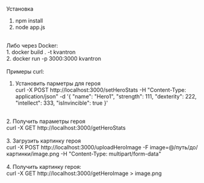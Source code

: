 Установка<br>
1. npm install<br>
2. node app.js<br>
<br>
Либо через Docker:<br>
1. docker build . -t kvantron<br>
2. docker run -p 3000:3000 kvantron<br>
<br>
Примеры curl:<br>

1. Установить парметры для героя<br>
  curl -X POST http://localhost:3000/setHeroStats -H "Content-Type: application/json" -d '{ "name": "Hero1", "strength": 111, "dexterity": 222, "intellect": 333, "isInvincible": true }'<br>
<br>
2. Получить параметры героя<br>
  curl -X GET http://localhost:3000/getHeroStats<br>
<br>
3. Загрузить картинку героя<br>
  curl -X POST http://localhost:3000/uploadHeroImage -F image=@/путь/до/картинки/image.png -H "Content-Type: multipart/form-data"<br>
<br>
4. Получить картинку героя:<br>
  curl -X GET http://localhost:3000/getHeroImage > image.png<br>
